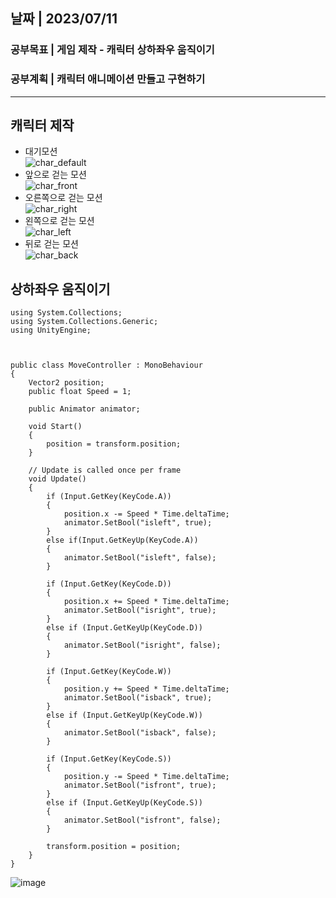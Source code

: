 ## 날짜 | 2023/07/11   
### 공부목표 | 게임 제작 - 캐릭터 상하좌우 움직이기   
### 공부계획 | 캐릭터 애니메이션 만들고 구현하기
* * *
## 캐릭터 제작
- 대기모션   
![char_default](https://github.com/sangim04/2023_Caerang_Study/assets/128368686/acca695b-301a-44bd-af1a-49609ea64465)   
- 앞으로 걷는 모션   
![char_front](https://github.com/sangim04/2023_Caerang_Study/assets/128368686/f9cbf986-6775-431b-aea6-6013a30cd022)   
- 오른쪽으로 걷는 모션   
![char_right](https://github.com/sangim04/2023_Caerang_Study/assets/128368686/93715d91-bb6f-4f90-a2d3-9c34b00c67d0)   
- 왼쪽으로 걷는 모션   
![char_left](https://github.com/sangim04/2023_Caerang_Study/assets/128368686/29798eae-3ba4-4f95-932e-f9f1ffdb0354)   
- 뒤로 걷는 모션   
![char_back](https://github.com/sangim04/2023_Caerang_Study/assets/128368686/b86a667f-406c-45ce-acfb-f83942016c49)   

## 상하좌우 움직이기

```
using System.Collections;
using System.Collections.Generic;
using UnityEngine;



public class MoveController : MonoBehaviour
{
    Vector2 position;
    public float Speed = 1;

    public Animator animator;

    void Start()
    {
        position = transform.position;
    }

    // Update is called once per frame
    void Update()
    {
        if (Input.GetKey(KeyCode.A))
        {
            position.x -= Speed * Time.deltaTime;
            animator.SetBool("isleft", true);
        }
        else if(Input.GetKeyUp(KeyCode.A))
        {
            animator.SetBool("isleft", false);
        }
            
        if (Input.GetKey(KeyCode.D))
        {
            position.x += Speed * Time.deltaTime;
            animator.SetBool("isright", true);
        }
        else if (Input.GetKeyUp(KeyCode.D))
        {
            animator.SetBool("isright", false);
        }

        if (Input.GetKey(KeyCode.W))
        {
            position.y += Speed * Time.deltaTime;
            animator.SetBool("isback", true);
        }
        else if (Input.GetKeyUp(KeyCode.W))
        {
            animator.SetBool("isback", false);
        }

        if (Input.GetKey(KeyCode.S))
        {
            position.y -= Speed * Time.deltaTime;
            animator.SetBool("isfront", true);
        }
        else if (Input.GetKeyUp(KeyCode.S))
        {
            animator.SetBool("isfront", false);
        }

        transform.position = position;
    }
}

```
![image](https://github.com/sangim04/2023_Caerang_Study/assets/128368686/ba75539d-e682-433e-8442-27bf751f62aa)

